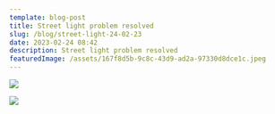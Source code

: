 ```yaml
---
template: blog-post
title: Street light problem resolved
slug: /blog/street-light-24-02-23
date: 2023-02-24 08:42
description: Street light problem resolved
featuredImage: /assets/167f8d5b-9c8c-43d9-ad2a-97330d8dce1c.jpeg
---
```

![](/assets/5a504d73-8839-4d76-83b8-d2a0d56e094f.jpeg)

![](/assets/f9357ad2-ffdb-4fa7-b825-f7f4857d4fff.jpeg)